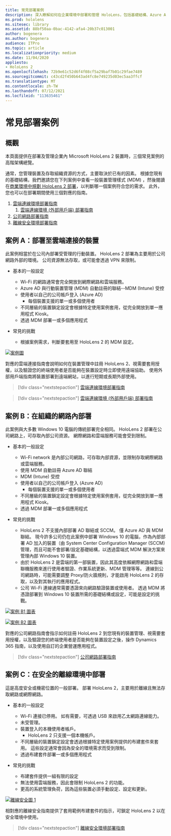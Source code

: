 ```yaml
---
title: 常見部署案例
description: 深入瞭解如何在企業環境中部署和管理 HoloLens，包括基礎結構、Azure Active Directory 和行動裝置管理。
ms.prod: hololens
ms.sitesec: library
ms.assetid: 88bf50aa-0bac-4142-afa4-20b37c013001
author: bogenera
ms.author: bogenera
audience: ITPro
ms.topic: article
ms.localizationpriority: medium
ms.date: 11/04/2020
appliesto:
- HoloLens 2
ms.openlocfilehash: 72b9e61c52d6f4f08cf5a29baf7b01c29fae7489
ms.sourcegitcommit: c43cd2f450b643ad4fc8e749235d03ec5aa3ffcf
ms.translationtype: MT
ms.contentlocale: zh-TW
ms.lasthandoff: 07/12/2021
ms.locfileid: "113635461"
---
```

# <a name="common-deployment-scenarios"></a>常見部署案例

## <a name="overview"></a>概觀

本頁面提供在部署及管理企業內 Microsoft HoloLens 2 裝置時，三個常見案例的高階架構總覽。

通常，您管理裝置及存取組織資源的方式，主要取決於已有的因素。 根據您現有的基礎結構，我們邀請您在下列案例中查看一般裝置管理樣式 (MDM) ，然後閱讀在[商業環境中規劃 HoloLens 2 部署](hololens-core-components.md)，以判斷哪一個案例符合您的需求。 此外，您也可以在部署期間使用三個對應的指南。


 1. [雲端連線環境部署指南](hololens2-cloud-connected-overview.md)
     1. [雲端連線環境 (外部用戶端) 部署指南](hololens2-deployment-guide.md)
 1. [公司網路部署指南](hololens2-corp-connected-overview.md)
 1. [離線安全環境部署指南](hololens-common-scenarios-offline-secure.md)

## <a name="scenario-a-deploy-to-cloud-connected-devices"></a>案例 A：部署至雲端連接的裝置

此案例相當於在公司內部署受管理的行動裝置。 HoloLens 2 部署為主要用於公司網路外部的環境。 公司資源無法存取，或可能會透過 VPN 來限制。 
 * 基本的一般設定
   * Wi-Fi 的網路通常會完全開放到網際網路和雲端服務。
   * Azure AD 與行動裝置管理 (MDM) 自動註冊的聯結--MDM (Intune) 受控
   * 使用者以自己的公司帳戶登入 (Azure AD) 
     * 每個裝置支援的單一或多個使用者
   * 不同層級的裝置鎖定設定會根據特定使用案例套用，從完全開放到單一應用程式 Kiosk。
   * 透過 MDM 部署一或多個應用程式

* 常見的挑戰
   * 根據案例需求，判斷要套用至 HoloLens 2 的 MDM 設定。

[![案例圖 ](images/deployment-guides-revised-scenario-a.png)](images/deployment-guides-revised-scenario-a.png#lightbox)

對應的雲端連接指南會說明如何在裝置管理中註冊 HoloLens 2、視需要套用授權，以及驗證您的終端使用者是否能夠在裝置設定時立即使用遠端協助。 使用外部用戶端指南將裝置部署到遠端網站，以進行短期或長期外部使用。

> [!div class="nextstepaction"]
> [雲端連線環境部署指南](hololens2-cloud-connected-overview.md)

> [!div class="nextstepaction"]
> [雲端連線環境 (外部用戶端) 部署指南](hololens2-deployment-guide.md)

## <a name="scenario-b-deploy-inside-your-organizations-network"></a>案例 B：在組織的網路內部署

此案例與大多數 Windows 10 電腦的傳統部署完全相同。 HoloLens 2 部署在公司網路上，可存取內部公司資源。 網際網路和雲端服務可能會受到限制。 

 * 基本的一般設定
   * Wi-Fi network 是內部公司網路，可存取內部資源，並限制存取網際網路或雲端服務。
   * 使用 MDM 自動註冊 Azure AD 聯結
   * MDM (Intune) 受控
   * 使用者以自己的公司帳戶登入 (Azure AD) 
     * 每個裝置支援的單一或多個使用者
   * 不同層級的裝置鎖定設定會根據特定使用案例套用，從完全開放到單一應用程式 Kiosk。
   * 透過 MDM 部署一或多個應用程式

 * 常見的挑戰
   * HoloLens 2 不支援內部部署 AD 聯結或 SCCM。 僅 Azure AD 與 MDM 聯結。 現今許多公司仍在此案例中部署 Windows 10 的電腦，作為內部部署 AD 加入的裝置（由 System Center Configuration Manager (SCCM) 管理，而且可能不會部署/設定基礎結構，以透過雲端式 MDM 解決方案來管理內部 Windows 10 裝置。
   * 由於 HoloLens 2 是雲端的第一部裝置，因此其高度依賴網際網路和雲端聯機服務來進行使用者驗證、作業系統更新、MDM 管理等等。 連線到公司網路時，可能需要調整 Proxy/防火牆規則，才能啟用 HoloLens 2 的存取，以及對其執行的應用程式。
   * 公司 Wi-Fi 連線通常需要憑證來向網路驗證裝置或使用者。 透過 MDM 將憑證部署到 Windows 10 裝置所需的基礎結構或設定，可能是設定的挑戰。

[![案例 B1 圖表 ](images/deployment-guides-revised-scenario-b-01-1.png)](images/deployment-guides-revised-scenario-b-01-1.png#lightbox)

[![案例 B2 圖表 ](images/deployment-guides-revised-scenario-b-02-1.png)](images/deployment-guides-revised-scenario-b-02-1.png#lightbox)

對應的公司網路指南會指示如何註冊 HoloLens 2 到您現有的裝置管理、視需要套用授權，以及驗證您的終端使用者是否能夠在裝置設定之後，操作 Dynamics 365 指南，以及使用自訂的企業營運應用程式。

> [!div class="nextstepaction"]
> [公司網路部署指南](hololens2-corp-connected-overview.md)

## <a name="scenario-c-deploy-in-secure-offline-environment"></a>案例 C：在安全的離線環境中部署

這是高度安全或機密位置的一般部署。 部署 HoloLens 2，主要用於離線且無法存取網路或網際網路。 
 * 基本的一般設定
   * Wi-Fi 連接已停用。 如有需要，可透過 USB 來啟用乙太網路連線能力。
   * 未受管理。
   * 裝置登入的本機使用者帳戶。
     * HoloLens 2 只支援一個本機帳戶。
   * 不同層級的裝置鎖定設定會透過根據特定使用案例提供的布建套件來套用。 這些設定通常會因為安全的環境需求而受到限制。
   * 透過布建套件部署一或多個應用程式

 * 常見的挑戰
   * 布建套件提供一組有限的設定
   * 無法使用雲端服務，因此會限制 HoloLens 2 的功能。
   * 更高的系統管理負荷，因為這些裝置必須手動設定、設定和更新。

[![離線安全圖 1 ](images/deployment-guides-revised-scenario-c-01.png)](images/deployment-guides-revised-scenario-c-01.png#lightbox)

相對應的離線安全指南提供了套用範例布建套件的指示，可鎖定 HoloLens 2 以在安全環境中使用。

> [!div class="nextstepaction"]
> [離線安全環境部署指南](hololens-common-scenarios-offline-secure.md)


